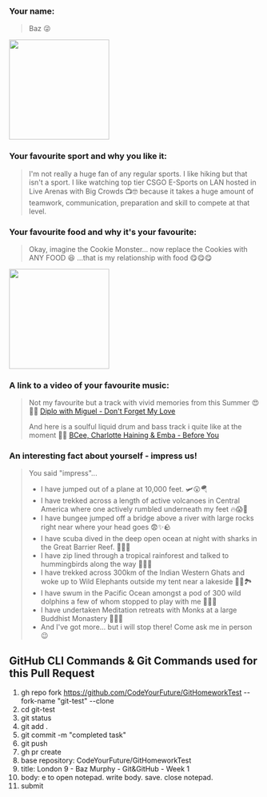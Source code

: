 ### Your name:

> Baz :stuck_out_tongue_winking_eye:

<img src="https://media.giphy.com/media/xuXzcHMkuwvf2/giphy.gif" width="200"/>

### Your favourite sport and why you like it:

> I'm not really a huge fan of any regular sports. I like hiking but that isn't a sport.
> I like watching top tier CSGO E-Sports on LAN hosted in Live Arenas with Big Crowds :tv::nerd_face: because it takes a huge amount of teamwork, communication, preparation and skill to compete at that level.

### Your favourite food and why it's your favourite:

> Okay, imagine the Cookie Monster... now replace the Cookies with ANY FOOD :laughing: ...that is my relationship with food :yum::yum::yum:

<img src="https://media.giphy.com/media/BWoUbBTz1yuhW05Sgp/giphy.gif" width="200"/>

### A link to a video of your favourite music:

> Not my favourite but a track with vivid memories from this Summer :heart_eyes::yellow_heart::sun_with_face:
> <a href="https://www.youtube.com/watch?v=tfwu-Ts8JEE">Diplo with Miguel - Don't Forget My Love</a>
>
> And here is a soulful liquid drum and bass track i quite like at the moment :milky_way::blush:
> <a href="https://www.youtube.com/watch?v=IonGJIcEpTI">BCee, Charlotte Haining & Emba - Before You</a>

### An interesting fact about yourself - impress us!

> You said "impress"...
>
> - I have jumped out of a plane at 10,000 feet. :small_airplane::open_mouth::parachute:
> - I have trekked across a length of active volcanoes in Central America where one actively rumbled underneath my feet :fire::scream::volcano:
> - I have bungee jumped off a bridge above a river with large rocks right near where your head goes :fearful::sparkles::rock:
> - I have scuba dived in the deep open ocean at night with sharks in the Great Barrier Reef. :shark::star_struck::shark:
> - I have zip lined through a tropical rainforest and talked to hummingbirds along the way :herb::parrot::herb:
> - I have trekked across 300km of the Indian Western Ghats and woke up to Wild Elephants outside my tent near a lakeside :elephant::tent::national_park:
> - I have swum in the Pacific Ocean amongst a pod of 300 wild dolphins a few of whom stopped to play with me :dolphin::sunglasses::dolphin:
> - I have undertaken Meditation retreats with Monks at a large Buddhist Monastery :sunrise_over_mountains::pray::relieved:
> - And I've got more... but i will stop there! Come ask me in person :wink:

## GitHub CLI Commands & Git Commands used for this Pull Request

1. gh repo fork https://github.com/CodeYourFuture/GitHomeworkTest --fork-name "git-test" --clone
2. cd git-test
3. git status
4. git add .
5. git commit -m "completed task"
6. git push
7. gh pr create
8. base repository: CodeYourFuture/GitHomeworkTest
9. title: London 9 - Baz Murphy - Git&GitHub - Week 1
10. body: e to open notepad. write body. save. close notepad.
11. submit
